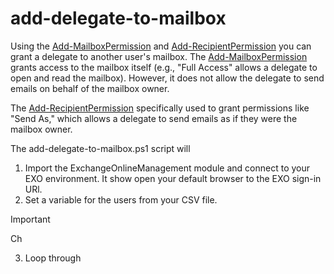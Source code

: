 # add-delegate-to-mailbox
Using the [Add-MailboxPermission](https://learn.microsoft.com/en-us/powershell/module/exchange/add-mailboxpermission?view=exchange-ps) and [Add-RecipientPermission](https://learn.microsoft.com/en-us/powershell/module/exchange/add-recipientpermission?view=exchange-ps) you can grant a delegate to another user's mailbox.
The [Add-MailboxPermission](https://learn.microsoft.com/en-us/powershell/module/exchange/add-mailboxpermission?view=exchange-ps) grants access to the mailbox itself (e.g., "Full Access" allows a delegate to open and read the mailbox). However, it does not allow the delegate to send emails on behalf of the mailbox owner. 

The [Add-RecipientPermission](https://learn.microsoft.com/en-us/powershell/module/exchange/add-recipientpermission?view=exchange-ps) specifically used to grant permissions like "Send As," which allows a delegate to send emails as if they were the mailbox owner.

The add-delegate-to-mailbox.ps1 script will
1. Import the ExchangeOnlineManagement module and connect to your EXO environment. It show open your default browser to the EXO sign-in URl.
2. Set a variable for the users from your CSV file.
> [!IMPORTANT]
> Ch
3. Loop through